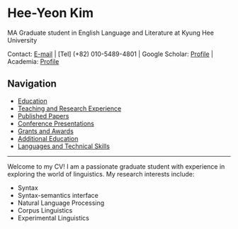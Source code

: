 # Hee-Yeon Kim
MA Graduate student in English Language and Literature at Kyung Hee University

Contact: [E-mail](mailto:heeyeonkim@khu.ac.kr) | [Tel] (+82) 010-5489-4801
| Google Scholar: [Profile](https://scholar.google.com/citations?hl=en&user=lbWcMHcAAAAJ)
| Academia: [Profile](https://khu.academia.edu/HeeYeonKim)

## Navigation
- [Education](education.md)
- [Teaching and Research Experience](experience.md)
- [Published Papers](published.md)
- [Conference Presentations](conference.md)
- [Grants and Awards](grants.md)
- [Additional Education](addedu.md)
- [Languages and Technical Skills](langtech.md)

---

Welcome to my CV! I am a passionate graduate student with experience in exploring the world of linguistics. My research interests include:
- Syntax
- Syntax-semantics interface
- Natural Language Processing
- Corpus Linguistics
- Experimental Linguistics
